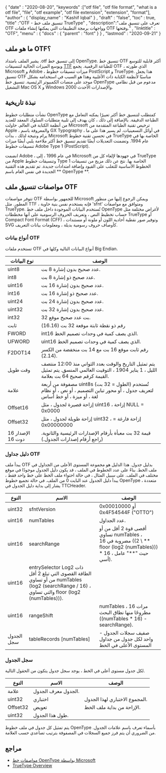 {
  "date" : "2020-08-20",
  "keywords" :["otf file", "otf file format", "what is a otf file", "file", "otf example", "otf file extension", "extension", "format"],
  "author" : {
    "display_name" : "Kashif Iqbal"
} ,
  "draft" : "false",
  "toc" : true,
  "title" :"OTF - تنسيق ملف خط TrueType" ,
  "description":"تعرف على تنسيق ملف OTF وواجهات برمجة التطبيقات التي يمكنها إنشاء ملفات OTF وفتحها." ,
  "linktitle" : "OTF",
  "menu" : {
    "docs" : {
      "parent" : "font"
}
} ,
  "lastmod" : "2020-09-21"
}

## ما هو ملف OTF؟

يشير الملف بامتداد .otf إلى تنسيق خط OpenType. تنسيق خط OTF أكثر قابلية للتوسع ويوسع الميزات الحالية لتنسيقات [TTF](/ar/font/ttf/) للطباعة الرقمية. يجمع OTF ، الذي طورته Microsoft و Adobe ، ميزات تنسيقات خطوط PostScript و TrueType. هذا يجعل تنسيق OTF مناسبًا لأنظمة الكتابة ذات الأغلبية وهذا هو السبب في استخدامه بشكل موحد على منصات الكمبيوتر الرئيسية. تنسيق خط OpenType مدعوم من قبل نظامي التشغيل Mac OS X و Windows 2000 والإصدارات الأحدث.

## نبذة تاريخية

نشأت متطلبات خطوط OpenType كمتطلب لتنسيق خط أكثر تعبيرًا يمكنه التعامل مع الطباعة الدقيقة. بالإضافة إلى ذلك ، كان يهدف إلى تلبية متطلبات السلوك المعقد للعديد من أنظمة الكتابة في العالم. حاولت Microsoft ترخيص تقنية الطباعة المتقدمة من Apple ، والمعروفة باسم GX Typography ، في أوائل التسعينيات. لم يسير هذا على ما يرام ونتيجة لذلك ، بدأت Microsoft في تحسين تقنية خطوط TrueType الخاصة بها في عام 1994. وتضمنت التعديلات أيضًا تقديم تنسيق خط أكثر ملاءمة يلبي أيضًا ميزات تنسيقات خطوط Adobe Type 1 (PostScript).

انضمت Adobe ، في عام 1996 ، إلى Microsoft في جهودها لإلغاء كل من TrueType من Apple وتنسيقات خطوط Type 1 الخاصة بها. نتج عن ذلك مزيج من تنسيقات الخطوط الأساسية للتغلب على القيود وإضافة امتدادات جديدة. تم تقديم هذه التقنية الجديدة في نفس العام باسم ** OpenType **.

## مواصفات تنسيق ملف OTF

تتوفر مواصفات OTF للجمهور بواسطة Microsoft ويمكن الرجوع إليها من منظور المطور. مثل TTF ، فإنه يستخدم نفس بنية حاوية 'sfnt' ومتوافق مع مواصفات TrueType. تُستخدم البيانات الموجودة داخل ملف خط OpenType لأغراض مختلفة مثل حساب تخطيط النص ، وتعريف الحروف الرسومية على أنها مخططات TrueType أو Compact Font Format (CFF) ، وتوفير صور نقطية أحادية اللون أو ملونة أو مستندات SVG كأوصاف حروف رسومية بديلة ، ومعلومات بيانات التعريف.

### أنواع بيانات OTF
تستخدم ملفات OTF أنواع البيانات التالية وكلها في Big Endian.

| نوع البيانات | الوصف |
---|---|
| uint8 | عدد صحيح بدون إشارة 8 بت. |
| int8 | عدد صحيح ذو إشارة 8 بت. |
| uint16 | عدد صحيح بدون إشارة 16 بت. |
| int16 | عدد صحيح ذو إشارة 16 بت. |
| uint24 | عدد صحيح بدون إشارة 24 بت. |
| uint32 | عدد صحيح بدون إشارة 32 بت. |
| int32 | 32 بت عدد صحيح موقع. |
| ثابت | رقم ذو نقطة ثابتة موقعة 32 بت (16.16) |
| FWORD | int16 الذي يصف كمية في وحدات تصميم الخط. |
| UFWORD | uint16 الذي يصف كمية في وحدات تصميم الخط. |
| F2DOT14 | رقم ثابت موقع 16 بت مع 14 بت منخفضة من الكسر (2.14). |
| وقت طويل | يتم تمثيل التاريخ والوقت بعدد الثواني منذ 12:00 منتصف الليل ، 1 يناير 1904 ، التوقيت العالمي المنسق. يتم تمثيل القيمة كرقم صحيح 64 بت بعلامة. |
| علامة | مصفوفة من أربعة uint8s (الطول = 32 بت) تُستخدم لتعريف جدول ، أو محور تباين التصميم ، أو نص ، أو نظام لغة ، أو ميزة ، أو خط أساس |
| Offset16 | إزاحة قصيرة لجدول ، مثل uint16 ، إزاحة NULL = 0x0000 |
| Offset32 | إزاحة طويلة لجدول ، مثل uint32 ، إزاحة فارغة = 0x00000000 |
| الإصدار 16 دوت 16 | قيمة 32 بت معبأة بأرقام الإصدارات الرئيسية والثانوية. (راجع أرقام إصدارات الجدول.) |

### دليل جداول OTF

يبدأ ملف OTF بدليل جدول. هذا الدليل هو مجموعة المستوى الأعلى من الجداول في ملف الخط. بناءً على عدد الخطوط في الملف ، قد يكون دليل الجدول موجودًا في موقع مختلف في الملف. على سبيل المثال ، في حالة احتواء ملف الخط على خط واحد فقط ، يبدأ دليل الجدول عند البايت 0 من الملف. في حالة تجميع خطوط OpenType متعددة ،
يشار إلى بداية دليل الجدول في TTCHeader.

| النوع | الاسم | الوصف |
---|---|---|
| uint32 | sfntVersion | 0x00010000 أو 0x4F54544F ("OTTO") |
| uint16 | numTables | عدد الجداول. |
| uint16 | searchRange | أقصى قوة 2 أقل من أو تساوي numTables ، مضروبة في 16 ((2 \ ** floor (log2 (numTables))) * 16 ، حيث "**" عامل أسي).
| uint16 | entrySelector Log2 ذات الطاقة القصوى التي تبلغ 2 أقل من أو تساوي numTables (log2 (searchRange / 16) ، والتي تساوي floor (log2 (numTables))). |
| uint16 | rangeShift | numTables مرات 16 ، مطروحًا منها نطاق البحث ((numTables * 16) - searchRange). |
| الجدول سجل | tableRecords [numTables] | صفيف سجلات الجدول - واحد لكل جدول من جداول المستوى الأعلى في الخط |


### سجل الجدول

لكل جدول مستوى أعلى في الخط ، يوجد سجل جدول يتكون من الحقول التالية.

| النوع | الاسم | الوصف |
---|---|---|
| علامة | الجدول معرف الجدول. |
| uint32 | اختباري | المجموع الاختباري لهذا الجدول. |
| Offset32 | تعويض | الإزاحة من بداية ملف الخط. |
| uint32 | طول هذا الجدول. |

يتم تمثيل كل جدول في ملف خطوط OpenType بأسماء تعرف باسم علامات الجدول. من الضروري أن يتم فرز جميع السجلات في المصفوفة بترتيب تصاعدي حسب العلامة.

## مراجع
* [مواصفات خط OpenType بواسطة Microsoft](https://learn.microsoft.com/en-us/typography/opentype/spec/overview)
* [TrueType Overview](https://learn.microsoft.com/en-us/typography/truetype/)

